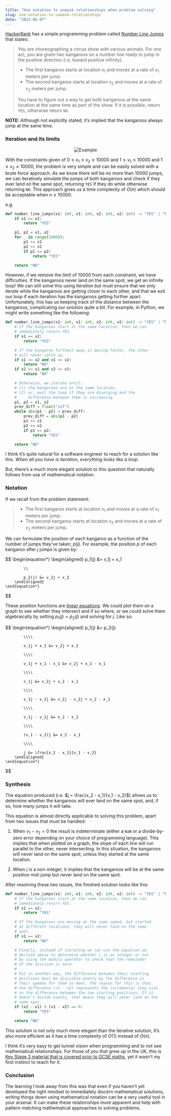 ```yaml
---
title: "Use notation to unmask relationships when problem solving"
slug: use-notation-to-unmask-relationships
date: "2023-06-07"
---
```


[HackerRank](hackerrank.com) has a simple programming problem called [Number Line Jumps](https://www.hackerrank.com/challenges/kangaroo/problem) that states:

> You are choreographing a circus show with various animals. For one act, you are given two kangaroos on a number line ready to jump in the positive direction (i.e, toward positive infinity).
>
> - The first kangaroo starts at location $x_1$ and moves at a rate of $v_1$ meters per jump.
> - The second kangaroo starts at location $x_2$ and moves at a rate of $v_2$ meters per jump.
>
> You have to figure out a way to get both kangaroos at the same location at the same time as part of the show. If it is possible, return `YES`, otherwise return `NO`.

**NOTE:** Although not explicitly stated, it’s implied that the kangaroos always jump at the same time.

### Iteration and its limits

<p align="center" width="100%">
  <img alt="Example" src="./assets/posts/use-notation-to-unmask-relationships/use-notation-to-unmask-relationships-1.png" />
</p>

With the constraints given of $0 \leq x_1 \leq x_2 \leq 10000$ and $1 \leq v_1 \leq 10000$ and $1 \leq v_2 \leq 10000$, the problem is very simple and can be easily solved with a brute force approach. As we know there will be no more than $10000$ jumps, we can iteratively simulate the jumps of both kangaroos and check if they ever land on the same spot, returning `YES` if they do while otherwise returning `NO`. This approach gives us a time complexity of $O(n)$ which should be acceptable when $n \leq 10000$.

e.g.

```python
def number_line_jumps(x1: int, v1: int, x2: int, v2: int) -> "YES" | "NO":
    if x1 == x2:
        return "YES"

    p1, p2 = x1, x2
    for _ in range(10000):
        p1 += v1
        p2 += v2
        if p1 == p2:
            return "YES"

    return "NO"
```

However, if we remove the limit of $10000$ from each constraint, we have difficulties. If the kangaroos never land on the same spot, we get an infinite loop! We can still solve this using iteration but must ensure that we only iterate while the kangaroos are getting closer to each other, and that we exit our loop if each iteration has the kangaroos getting further apart. Unfortunately, this has us keeping track of the distance between the kangaroos, complicating our solution quite a bit. For example, in Python, we might write something like the following:

```python
def number_line_jumps(x1: int, v1: int, x2: int, v2: int) -> "YES" | "NO":
    # If the kangaroos start at the same location, then we can
    # immediately return YES.
    if x1 == x2:
        return "YES"

    # If the kangaroo furthest away is moving faster, the other
    # will never catch up.
    if x1 >= x2 and v1 >= v2:
        return "NO"
    if x2 >= x1 and v2 >= v1:
        return "NO"

    # Otherwise, we iterate until:
    # (1) the kangaroos are at the same location,
    # (2) or, exit the loop if they are diverging and the
    #     difference between them is increasing.
    p1, p2 = x1, x2
    prev_diff = float("inf")
    while abs(p1 - p2) < prev_diff:
        prev_diff = abs(p1 - p2)
        p1 += v1
        p2 += v2
        if p1 == p2:
            return "YES"

    return "NO"
```

I think it’s quite natural for a software engineer to reach for a solution like this. _When all you have is iteration, everything looks like a loop_.

But, there’s a much more elegant solution to this question that naturally follows from use of mathematical notation.

### Notation

If we recall from the problem statement:

> - The first kangaroo starts at location $x_1$ and moves at a rate of $v_1$ meters per jump.
> - The second kangaroo starts at location $x_2$ and moves at a rate of $v_2$ meters per jump.

We can formulate the position of each kangaroo as a function of the number of jumps they’ve taken, $p(j)$. For example, the position $p$ of each kangaroo after $j$ jumps is given by:

$$
    \begin{equation*}
        \begin{aligned}
            p_1(j) &= v_1j + x_1

            \\

            p_2(j) &= v_2j + x_2
        \end{aligned}
    \end{equation*}
$$

These position functions are [linear equations](https://en.wikipedia.org/wiki/System_of_linear_equations). We could plot them on a graph to see whether they intersect and if so where, or we could solve them algebraically by setting $p_1(j) = p_2(j)$ and solving for $j$. Like so:

$$
    \begin{equation*}
        \begin{aligned}
            p_1(j) &= p_2(j)

            \\\\

            v_1j + x_1 &= v_2j + x_2

            \\\\

            v_1j + x_1 - x_1 &= v_2j + x_2 - x_1

            \\\\

            v_1j &= v_2j + x_2 - x_1

            \\\\

            v_1j - v_2j &= v_2j - v_2j + x_2 - x_1

            \\\\

            v_1j - v_2j &= x_2 - x_1

            \\\\

            (v_1 - v_2)j &= x_2 - x_1

            \\\\

            j &= \frac{x_2 - x_1}{v_1 - v_2}
        \end{aligned}
    \end{equation*}
$$

### Synthesis

The equation produced (i.e. $j = \frac{x_2 - x_1}{v_1 - v_2}$) allows us to determine whether the kangaroos will ever land on the same spot, and, if so, how many jumps it will take.

This equation is almost directly applicable to solving this problem, apart from two issues that must be handled:

1. When $v_1 - v_2 = 0$ the result is indeterminate (either a `NaN` or a divide-by-zero error depending on your choice of programming language). This implies that when plotted on a graph, the slope of each line will run parallel to the other, never intersecting. In this situation, the kangaroos will never land on the same spot, unless they started at the same location.

2. When $j$ is a non-integer, it implies that the kangaroos will be at the same position mid-jump but never land on the same spot.

After resolving these two issues, the finished solution looks like this:

```python
def number_line_jumps(x1: int, v1: int, x2: int, v2: int) -> "YES" | "NO":
    # If the kangaroos start at the same location, then we can
    # immediately return YES.
    if x1 == x2:
        return "YES"

    # If the kangaroos are moving at the same speed, but started
    # at different locations, they will never land on the same
    # spot.
    if v1 == v2:
        return "NO"

    # Finally, instead of iterating we can use the equation we
    # derived above to determine whether j is an integer or not
    # by using the modulo operator to check that the remainder
    # of the division is zero.
    #
    # Put in another way, the difference between their starting
    # positions must be divisible evenly by the difference in
    # their speeds for them to meet. The reason for this is that
    # the difference (v1 - v2) represents the incremental step size
    # in the difference between the two starting positions. If it
    # doesn't divide evenly, that means they will never land on the
    # same spot.
    if (x2 - x1) % (v1 - v2) == 0:
        return "YES"

    return "NO"
```

This solution is not only much more elegant than the iterative solution, it’s also more efficient as it has a time complexity of $O(1)$ instead of $O(n)$.

I think it’s very easy to get tunnel vision when programming and to not see mathematical relationships. For those of you that grew up in the UK, this is [Key Stage 3 material that is covered prior to GCSE maths](https://www.bbc.co.uk/bitesize/topics/z83rkqt/articles/z6f6nk7), yet it wasn’t my first instinct to reach for it.

### Conclusion

The learning I took away from this was that even if you haven’t yet developed the right mindset to immediately discern mathematical solutions, writing things down using mathematical notation can be a very useful tool in your arsenal. It can make these relationships more apparent and help with pattern matching mathematical approaches to solving problems.
